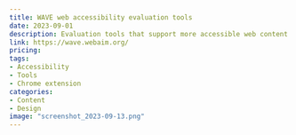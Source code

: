 ```yaml
---
title: WAVE web accessibility evaluation tools
date: 2023-09-01
description: Evaluation tools that support more accessible web content. WAVE can identify many accessibility and WCAG errors, but also supports human evaluation of web content.
link: https://wave.webaim.org/
pricing: 
tags: 
- Accessibility
- Tools
- Chrome extension
categories: 
- Content
- Design
image: "screenshot_2023-09-13.png"
---
```

